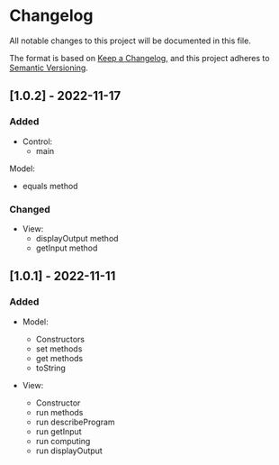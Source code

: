 # Changelog
All notable changes to this project will be documented in this file.

The format is based on [Keep a Changelog](https://keepachangelog.com/en/1.0.0/),
and this project adheres to [Semantic Versioning](https://semver.org/spec/v2.0.0.html).

## [1.0.2] - 2022-11-17
### Added
+ Control:
  - main

Model:
  - equals method

### Changed
+ View:
  - displayOutput method
  - getInput method




## [1.0.1] - 2022-11-11
### Added
+ Model:
  - Constructors
  - set methods
  - get methods
  - toString

+ View:
  - Constructor
  - run methods
  - run describeProgram
  - run getInput
  - run computing
  - run displayOutput
